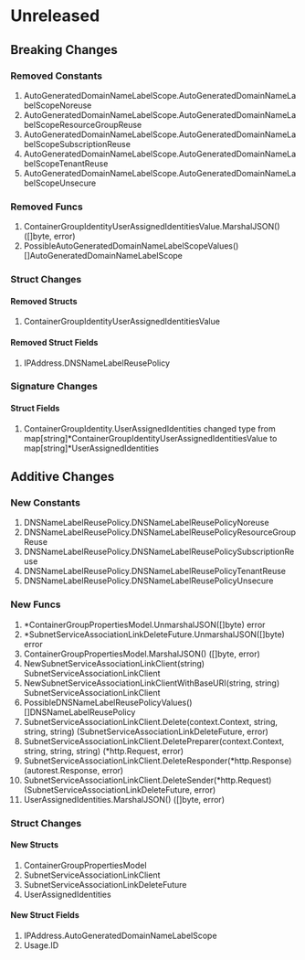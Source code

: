 # Unreleased

## Breaking Changes

### Removed Constants

1. AutoGeneratedDomainNameLabelScope.AutoGeneratedDomainNameLabelScopeNoreuse
1. AutoGeneratedDomainNameLabelScope.AutoGeneratedDomainNameLabelScopeResourceGroupReuse
1. AutoGeneratedDomainNameLabelScope.AutoGeneratedDomainNameLabelScopeSubscriptionReuse
1. AutoGeneratedDomainNameLabelScope.AutoGeneratedDomainNameLabelScopeTenantReuse
1. AutoGeneratedDomainNameLabelScope.AutoGeneratedDomainNameLabelScopeUnsecure

### Removed Funcs

1. ContainerGroupIdentityUserAssignedIdentitiesValue.MarshalJSON() ([]byte, error)
1. PossibleAutoGeneratedDomainNameLabelScopeValues() []AutoGeneratedDomainNameLabelScope

### Struct Changes

#### Removed Structs

1. ContainerGroupIdentityUserAssignedIdentitiesValue

#### Removed Struct Fields

1. IPAddress.DNSNameLabelReusePolicy

### Signature Changes

#### Struct Fields

1. ContainerGroupIdentity.UserAssignedIdentities changed type from map[string]*ContainerGroupIdentityUserAssignedIdentitiesValue to map[string]*UserAssignedIdentities

## Additive Changes

### New Constants

1. DNSNameLabelReusePolicy.DNSNameLabelReusePolicyNoreuse
1. DNSNameLabelReusePolicy.DNSNameLabelReusePolicyResourceGroupReuse
1. DNSNameLabelReusePolicy.DNSNameLabelReusePolicySubscriptionReuse
1. DNSNameLabelReusePolicy.DNSNameLabelReusePolicyTenantReuse
1. DNSNameLabelReusePolicy.DNSNameLabelReusePolicyUnsecure

### New Funcs

1. *ContainerGroupPropertiesModel.UnmarshalJSON([]byte) error
1. *SubnetServiceAssociationLinkDeleteFuture.UnmarshalJSON([]byte) error
1. ContainerGroupPropertiesModel.MarshalJSON() ([]byte, error)
1. NewSubnetServiceAssociationLinkClient(string) SubnetServiceAssociationLinkClient
1. NewSubnetServiceAssociationLinkClientWithBaseURI(string, string) SubnetServiceAssociationLinkClient
1. PossibleDNSNameLabelReusePolicyValues() []DNSNameLabelReusePolicy
1. SubnetServiceAssociationLinkClient.Delete(context.Context, string, string, string) (SubnetServiceAssociationLinkDeleteFuture, error)
1. SubnetServiceAssociationLinkClient.DeletePreparer(context.Context, string, string, string) (*http.Request, error)
1. SubnetServiceAssociationLinkClient.DeleteResponder(*http.Response) (autorest.Response, error)
1. SubnetServiceAssociationLinkClient.DeleteSender(*http.Request) (SubnetServiceAssociationLinkDeleteFuture, error)
1. UserAssignedIdentities.MarshalJSON() ([]byte, error)

### Struct Changes

#### New Structs

1. ContainerGroupPropertiesModel
1. SubnetServiceAssociationLinkClient
1. SubnetServiceAssociationLinkDeleteFuture
1. UserAssignedIdentities

#### New Struct Fields

1. IPAddress.AutoGeneratedDomainNameLabelScope
1. Usage.ID
